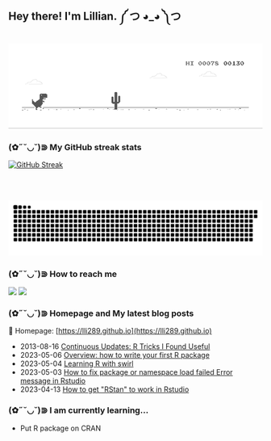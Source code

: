 <h2> Hey there! I'm Lillian. ༼ つ ◕_◕ ༽つ </h2>

![image](https://github.com/lli289/lli289/blob/main/dino.gif)   

### (✿˶˘◡˘)⋑ My GitHub streak stats

[![GitHub Streak](https://github-readme-streak-stats.herokuapp.com?user=lli289&theme=transparent&hide_border=true&date_format=M%20j%5B%2C%20Y%5D)](https://git.io/streak-stats)
<div> 
 </br>
</br>

  ![Snake animation](https://github.com/lli289/lli289/blob/main/assets/github-contribution-grid-snake.svg)
 
</div>

### (✿˶˘◡˘)⋑ How to reach me
<div> 
 <a href = "mailto: lli289.git@gmail.com"><img src="https://img.shields.io/badge/-Gmail-%23333?style=for-the-badge&logo=gmail&logoColor=white" target="_blank"></a>
 <a href = "mailto: lli289@uky.edu"><img src="https://img.shields.io/badge/Microsoft_Outlook-0078D4?style=for-the-badge&logo=microsoft-outlook&logoColor=white"></a>
<div> 

### (✿˶˘◡˘)⋑ Homepage and My latest blog posts
📰 Homepage: [https://lli289.github.io](https://lli289.github.io)
* 2013-08-16 [Continuous Updates: R Tricks I Found Useful](https://lli289.github.io/posts/2023/04/blog-post-2/)
* 2023-05-06 [Overview: how to write your first R package](https://lli289.github.io/posts/2023/05/blog-post-3/)
* 2023-05-04 [Learning R with swirl](https://lli289.github.io/posts/2023/05/blog-post-2/)
* 2023-05-03 [How to fix package or namespace load failed Error message in Rstudio](https://lli289.github.io/posts/2023/05/blog-post-1/)
* 2023-04-13 [How to get "RStan" to work in Rstudio](https://lli289.github.io/posts/2023/04/blog-post-1/)
### (✿˶˘◡˘)⋑ I am currently learning...

  * Put R package on CRAN

<!--
**lli289/lli289** is a ✨ _special_ ✨ repository because its `README.md` (this file) appears on your GitHub profile.


- 🔭 I’m currently working on ...
- 🌱 I’m currently learning ...
- 👯 I’m looking to collaborate on ...
- 🤔 I’m looking for help with ...
- 💬 Ask me about ...
- 😄 Pronouns: ...
- ⚡ Fun fact: ...
-->
